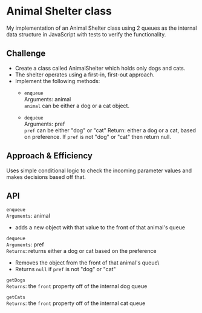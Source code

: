 # Animal Shelter class
My implementation of an Animal Shelter class using 2 queues as the internal data structure in JavaScript with tests to verify the functionality.

## Challenge
- Create a class called AnimalShelter which holds only dogs and cats.
- The shelter operates using a first-in, first-out approach.
- Implement the following methods:
  - `enqueue`\
  Arguments: animal\
  `animal` can be either a dog or a cat object.

  - `dequeue`\
  Arguments: pref\
  `pref` can be either "dog" or "cat"
  Return: either a dog or a cat, based on preference.
  If `pref` is not "dog" or "cat" then return null.

## Approach & Efficiency
Uses simple conditional logic to check the incoming parameter values and makes decisions based off that.

## API

`enqueue`\
`Arguments`: animal
- adds a new object with that value to the front of that animal's queue

`dequeue`\
`Arguments`: pref\
`Returns`: returns either a dog or cat based on the preference
- Removes the object from the front of that animal's queue\
- Returns `null` if `pref` is not "dog" or "cat"

`getDogs`\
`Returns`: the `front` property off of the internal dog queue

`getCats`\
`Returns`: the `front` property off of the internal cat queue

